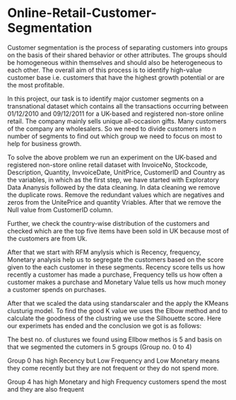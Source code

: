 # Online-Retail-Customer-Segmentation
Customer segmentation is the process of separating customers into groups on the basis of their shared behavior or other attributes. The groups should be homogeneous within themselves and should also be heterogeneous to each other. The overall aim of this process is to identify high-value customer base i.e. customers that have the highest growth potential or are the most profitable.

In this project, our task is to identify major customer segments on a transnational dataset which contains all the transactions occurring between 01/12/2010 and 09/12/2011 for a UK-based and registered non-store online retail. The company mainly sells unique all-occasion gifts. Many customers of the company are wholesalers. So we need to divide customers into n number of segments to find out which group we need to focus on most to help for business growth.

To solve the above problem we run an experiment on the UK-based and registered non-store online retail dataset with InvoiceNo, Stockcode, Description, Quantity, InvvoiceDate, UnitPrice, CustomerID and Country as the variables, in which as the first step, we have started with Exploratory Data Ananysis followed by the data cleaning. In data cleaning we remove the duplicate rows. Remove the redundant values which are negatives and zeros from the UnitePrice and quantity Vriables. After that we remove the Null value from CustomerID column. 

Further,  we check the country-wise distribution of the customers and checked which are the top five items have been sold in UK because most of the customers are from Uk.

After that we start with RFM anylysis which is Recency, frequency, Monetary analysis help us to segregate the customers based on the score given  to the each customer in these segments. Recency score tells us how recently a customer has made a purchase, Frequency tells us how often a customer makes a purchase and Monetary Value tells us how much money a customer spends on purchases.

After that we scaled the data using standarscaler and the apply the KMeans clusturig model. To find the good K value we uses the Elbow method and to calculate the goodness of the clustring we use the Silhouette score. Here our experimets has ended and the conclusion we got is as follows:

The best no. of clustures we found using Ellbow methos is 5 and basis on that we segmented the cutomers in 5 groups (Group no. 0 to 4)

Group 0 has high Recency but Low Frequency and Low Monetary means they come recently but they are not frequent or they do not spend more.

Group 4 has high Monetary and high Frequency customers spend the most and they are also frequent
